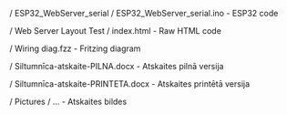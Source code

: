 / ESP32_WebServer_serial / ESP32_WebServer_serial.ino  -  ESP32 code

/ Web Server Layout Test / index.html                  -  Raw HTML code

/ Wiring diag.fzz                                      -  Fritzing diagram

/ Siltumnīca-atskaite-PILNA.docx                       -  Atskaites pilnā versija

/ Siltumnīca-atskaite-PRINTETA.docx                    -  Atskaites printētā versija

/ Pictures / ...                                       -  Atskaites bildes
